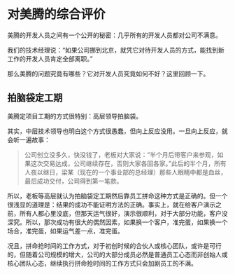 # 对美腾的综合评价

美腾的开发人员之间有一个公开的秘密：几乎所有的开发人员都对公司不满意。

我们的技术经理说：“如果公司挪到北京，就凭它对待开发人员的方式，能找到新工作的开发人员肯定全部离职。”

那么美腾的问题究竟有哪些？它对开发人员究竟如何不好？这里回顾一下。

## 拍脑袋定工期

美腾定项目工期的方式很特别：高层领导拍脑袋。

其实，中层技术领导也明白这个方式很愚蠢，但向上反应没用。一旦向上反应，就会听一遍故事：

> 公司创立没多久，快没钱了，老板对大家说：“半个月后带客户来参观，如果这次交易达成，公司继续存在，否则大家各回各家。”此后的半个月，所有人夜以继日，梁某（现在的一个事业部的总经理）那些人眼睛中都是血丝，最后成功交付，公司得到第一笔款。

所以，老板等高层就认为拍脑袋定工期然后靠员工拼命这种方式是正确的。但一个很浅显的道理是：结果的成功不能证明方法的正确。事实上，就在给客户演示之前，所有人都心里没底，但那天运气很好，演示很顺利，对于大部分功能，客户没深究。所以，那次成功有很大的偶然因素，如果换一个客户，准完蛋，如果换一个场合，准完蛋，如果运气差一点，准完蛋。

况且，拼命抢时间的工作方式，对于初创时候的合伙人或核心团队，或许是可行的，但随着公司规模的增大，公司的大部分成员必然是普通员工心态而非创始人或核心团队心态，继续执行拼命抢时间的工作方式只会加剧员工的不满。
